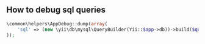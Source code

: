 ## How to debug sql queries

```php
\common\helpers\AppDebug::dump(array(
    'sql' => (new \yii\db\mysql\QueryBuilder(Yii::$app->db))->build($query),
));
```